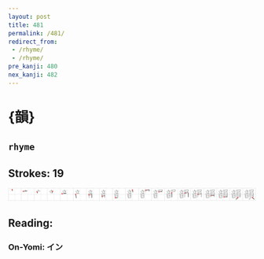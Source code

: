 ```yaml
---
layout: post
title: 481
permalink: /481/
redirect_from:
 - /rhyme/
 - /rhyme/
pre_kanji: 480
nex_kanji: 482
---
```


# {韻}

## `rhyme`

## Strokes: 19

<div class="stroke"><img src="../images/E99FBB.png" /></div>

## Reading:

### On-Yomi: イン

